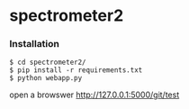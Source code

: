 # spectrometer2

### Installation
```
$ cd spectrometer2/
$ pip install -r requirements.txt
$ python webapp.py
```

open a browswer
http://127.0.0.1:5000/git/test
